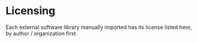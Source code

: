 Licensing
=========

Each external software library manually imported has its license listed here, by author / organization first.
